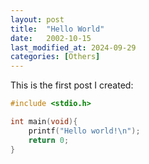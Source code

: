 ```yaml
---
layout: post
title:  "Hello World"
date:   2002-10-15
last_modified_at: 2024-09-29
categories: [Others]
---
```


This is the first post I created:

```c
#include <stdio.h>

int main(void){
    printf("Hello world!\n");
    return 0;
}
```
